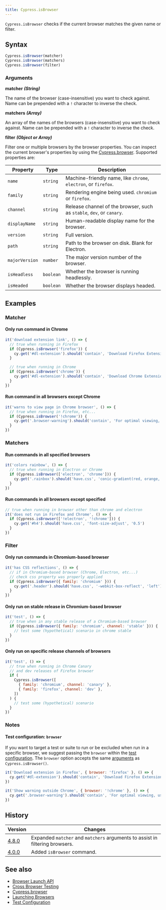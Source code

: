 ```yaml
---
title: Cypress.isBrowser
---
```


`Cypress.isBrowser` checks if the current browser matches the given name or
filter.

## Syntax

```javascript
Cypress.isBrowser(matcher)
Cypress.isBrowser(matchers)
Cypress.isBrowser(filter)
```

### Arguments

**<Icon name="angle-right"/> matcher** **_(String)_**

The name of the browser (case-insensitive) you want to check against. Name can
be prepended with a `!` character to inverse the check.

**<Icon name="angle-right"/> matchers** **_(Array)_**

An array of the names of the browsers (case-insensitive) you want to check
against. Name can be prepended with a `!` character to inverse the check.

**<Icon name="angle-right"/> filter** **_(Object or Array)_**

Filter one or multiple browsers by the browser properties. You can inspect the
current browser's properties by using the
[Cypress.browser](/api/cypress-api/browser). Supported properties are:

| Property       | Type      | Description                                                           |
| -------------- | --------- | --------------------------------------------------------------------- |
| `name`         | `string`  | Machine-friendly name, like `chrome`, `electron`, or `firefox`.       |
| `family`       | `string`  | Rendering engine being used. `chromium` or `firefox`.                 |
| `channel`      | `string`  | Release channel of the browser, such as `stable`, `dev`, or `canary`. |
| `displayName`  | `string`  | Human-readable display name for the browser.                          |
| `version`      | `string`  | Full version.                                                         |
| `path`         | `string`  | Path to the browser on disk. Blank for Electron.                      |
| `majorVersion` | `number`  | The major version number of the browser.                              |
| `isHeadless`   | `boolean` | Whether the browser is running headlessly.                            |
| `isHeaded`     | `boolean` | Whether the browser displays headed.                                  |

## Examples

### Matcher

#### Only run command in Chrome

```javascript
it('download extension link', () => {
  // true when running in Firefox
  if (Cypress.isBrowser('firefox')) {
    cy.get('#dl-extension').should('contain', 'Download Firefox Extension')
  }

  // true when running in Chrome
  if (Cypress.isBrowser('chrome')) {
    cy.get('#dl-extension').should('contain', 'Download Chrome Extension')
  }
})
```

#### Run command in all browsers except Chrome

```javascript
it('warns to view page in Chrome browser', () => {
  // true when running in Firefox, etc...
  if (Cypress.isBrowser('!chrome')) {
    cy.get('.browser-warning').should('contain', 'For optimal viewing, use Chrome browser')
  }
})
```

### Matchers

#### Run commands in all specified browsers

```javascript
it('colors rainbow', () => {
  // true when running in Electron or Chrome
  if (Cypress.isBrowser(['electron', 'chrome'])) {
    cy.get('.rainbox').should('have.css', 'conic-gradient(red, orange, yellow, green, blue)')
  }
})
```

#### Run commands in all browsers except specified

```javascript
// true when running in browser other than chrome and electron
it('does not run in Firefox and Chrome', () => {
  if (Cypress.isBrowser(['!electron', '!chrome'])) {
    cy.get('#h4').should('have.css', 'font-size-adjust', '0.5')
  }
})
```

### Filter

#### Only run commands in Chromium-based browser

```javascript
it('has CSS reflections', () => {
  // if in Chromium-based browser (Chrome, Electron, etc...)
  // check css property was properly applied
  if (Cypress.isBrowser({ family: 'chromium' })) {
    cy.get('.header').should('have.css', '-webkit-box-reflect', 'left')
  }
})
```

#### Only run on stable release in Chromium-based browser

```javascript
it('test', () => {
  // true when in any stable release of a Chromium-based browser
  if (Cypress.isBrowser({ family: 'chromium', channel: 'stable' })) {
    // test some (hypothetical) scenario in chrome stable
  }
})
```

#### Only run on specific release channels of browsers

```javascript
it('test', () => {
  // true when running in Chrome Canary
  // and dev releases of Firefox browser
  if (
    Cypress.isBrowser([
      { family: 'chromium', channel: 'canary' },
      { family: 'firefox', channel: 'dev' },
    ])
  ) {
    // test some (hypothetical) scenario
  }
})
```

### Notes

#### Test configuration: `browser`

If you want to target a test or suite to run or be excluded when run in a
specific browser, we suggest passing the `browser` within the
[test configuration](/guides/references/configuration#Test-Configuration). The
`browser` option accepts the same [arguments](#Arguments) as
`Cypress.isBrowser()`.

```js
it('Download extension in Firefox', { browser: 'firefox' }, () => {
  cy.get('#dl-extension').should('contain', 'Download Firefox Extension')
})
```

```js
it('Show warning outside Chrome', { browser: '!chrome' }, () => {
  cy.get('.browser-warning').should('contain', 'For optimal viewing, use Chrome browser')
})
```

## History

| Version                                     | Changes                                                                      |
| ------------------------------------------- | ---------------------------------------------------------------------------- |
| [4.8.0](/guides/references/changelog#4-8-0) | Expanded `matcher` and `matchers` arguments to assist in filtering browsers. |
| [4.0.0](/guides/references/changelog#4-0-0) | Added `isBrowser` command.                                                   |

## See also

- [Browser Launch API](/api/plugins/browser-launch-api)
- [Cross Browser Testing](/guides/guides/cross-browser-testing)
- [Cypress.browser](/api/cypress-api/browser)
- [Launching Browsers](/guides/guides/launching-browsers)
- [Test Configuration](/guides/references/configuration#Test-Configuration)
